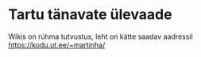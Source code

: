 # Tartu tänavate ülevaade

Wikis on rühma tutvustus, leht on kätte saadav aadressil https://kodu.ut.ee/~martinha/
